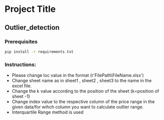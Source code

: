 
# Project Title

## Outlier_detection

### Prerequisites

```bash
pip install -r requirements.txt
```

### Instructions:

- Please change loc value in the format (r'FilePath\FileName.xlsx')
- Change sheet name as in sheet1 , sheet2 , sheet3 to the name in the excel file.
- Change the k value according to the position of the sheet (k=position of sheet -1)
- Change index value to the respective column of the price range in the given data/for wihch column you want to calculate outlier range.
- Interquartile Range method is used   